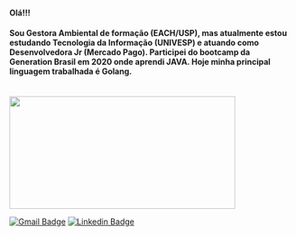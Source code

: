 #### Olá!!!
#### Sou Gestora Ambiental de formação (EACH/USP), mas atualmente estou estudando Tecnologia da Informação (UNIVESP) e atuando como Desenvolvedora Jr (Mercado Pago). Participei do bootcamp da Generation Brasil em 2020 onde aprendi JAVA. Hoje minha principal linguagem trabalhada é Golang.

<br />

<img src="https://github-readme-stats.vercel.app/api/top-langs/?username=carolinemerces&layout=compact" width="400" height="200">
<p>


[![Gmail Badge](https://img.shields.io/badge/-Gmail-c14438?style=flat-square&logo=Gmail&logoColor=white&link=mailto:carolinedasmerces@gmail.com)](mailto:carolinedasmerces@gmail.com)
[![Linkedin Badge](https://img.shields.io/badge/-LinkedIn-blue?style=flat-square&logo=Linkedin&logoColor=white&link=https://www.linkedin.com/in/carolinedasmerces/)](https://www.linkedin.com/in/carolinedasmerces/) 




            
